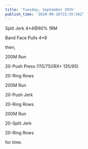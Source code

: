 ```yaml
---
title: 'Tuesday, September 29th'
publish_time: '2020-09-28T23:55:56Z'
---
```


Split Jerk 4×4\@80% 1RM

Band Face Pulls 4×8

then,

200M Run

20-Push Press (115/75)(RX+ 135/95)

20-Ring Rows

200M Run

20-Push Jerk

20-Ring Rows

200M Run

20-Split Jerk

20-Ring Rows

for time.
